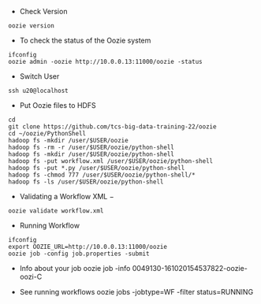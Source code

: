 - Check Version
```
oozie version
```

- To check the status of the Oozie system
```
ifconfig
oozie admin -oozie http://10.0.0.13:11000/oozie -status
```

- Switch User
```
ssh u20@localhost
```

- Put Oozie files to HDFS
```
cd
git clone https://github.com/tcs-big-data-training-22/oozie
cd ~/oozie/PythonShell
hadoop fs -mkdir /user/$USER/oozie
hadoop fs -rm -r /user/$USER/oozie/python-shell
hadoop fs -mkdir /user/$USER/oozie/python-shell
hadoop fs -put workflow.xml /user/$USER/oozie/python-shell
hadoop fs -put *.py /user/$USER/oozie/python-shell
hadoop fs -chmod 777 /user/$USER/oozie/python-shell/*
hadoop fs -ls /user/$USER/oozie/python-shell
```

- Validating a Workflow XML −
```
oozie validate workflow.xml
```


- Running Workflow
```
ifconfig
export OOZIE_URL=http://10.0.0.13:11000/oozie
oozie job -config job.properties -submit
```

- Info about your job
oozie job -info 0049130-161020154537822-oozie-oozi-C

- See running workflows
oozie jobs -jobtype=WF -filter status=RUNNING
